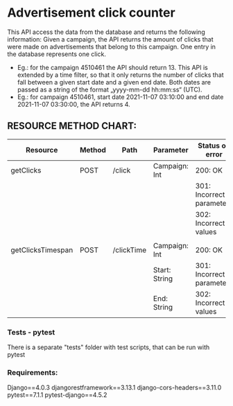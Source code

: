 # Advertisement click counter

This API access the data from the database and returns the following information: Given a campaign, the API returns the amount of clicks that were made on advertisements that belong to this campaign. One entry in the database represents one click.

- Eg.: for the campaign 4510461 the API should return 13.
  This API is extended by a time filter, so that it only returns the number of clicks that fall between a given start date and a given end date. Both dates are passed as a string of the format „yyyy-mm-dd hh:mm:ss“ (UTC).
- Eg.: for campaign 4510461, start date 2021-11-07 03:10:00 and end date 2021-11-07 03:30:00, the API returns 4.

## RESOURCE METHOD CHART:

| Resource          | Method | Path       | Parameter     | Status on error           |
| ----------------- | ------ | ---------- | ------------- | ------------------------- |
| getClicks         | POST   | /click     | Campaign: Int | 200: OK                   |
|                   |        |            |               | 301: Incorrect parameters |
|                   |        |            |               | 302: Incorrect values     |
|                   |        |            |               |                           |
| getClicksTimespan | POST   | /clickTime | Campaign: Int | 200: OK                   |
|                   |        |            | Start: String | 301: Incorrect parameters |
|                   |        |            | End: String   | 302: Incorrect values     |

### Tests - pytest

There is a separate "tests" folder with test scripts, that can be run with pytest

### Requirements:

Django==4.0.3
djangorestframework==3.13.1
django-cors-headers==3.11.0
pytest==7.1.1
pytest-django==4.5.2
